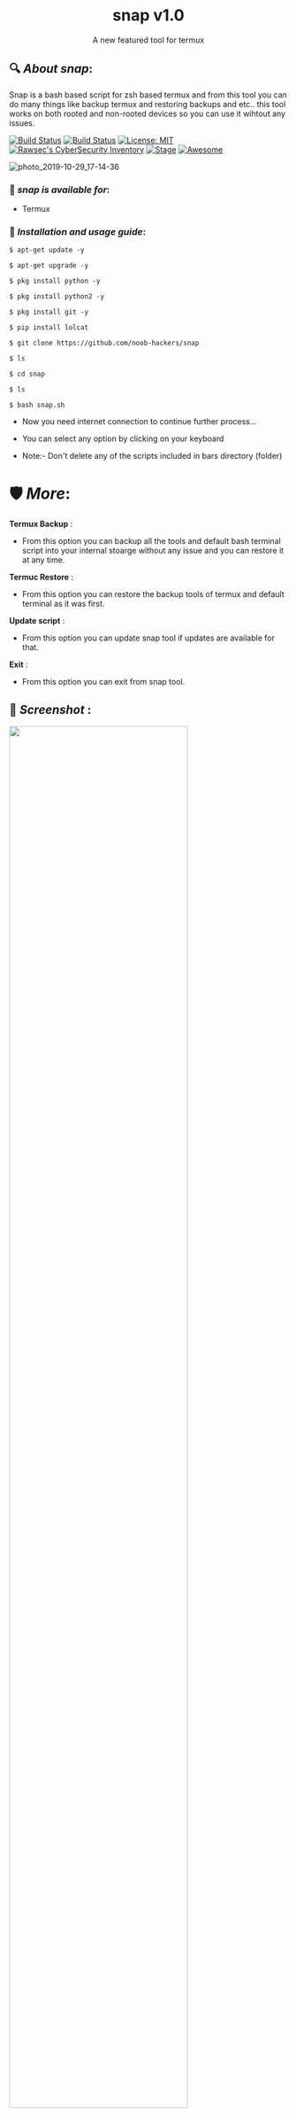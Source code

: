 <h1 align="center">snap v1.0</h1>
<p align="center">
      A new featured tool for termux
</p>

## 🔍 ***About snap***:

Snap is a bash based script for zsh based termux and from this tool you can do many things like backup termux and restoring backups and etc.. this tool works on both rooted and non-rooted devices so you can use it wihtout any issues.

[![Build Status](https://img.shields.io/github/stars/noob-hackers/snap.svg)](https://github.com/noob-hackers/snap)
[![Build Status](https://img.shields.io/github/forks/noob-hackers/snap.svg)](https://github.com/noob-hackers/snap)
[![License: MIT](https://img.shields.io/github/license/noob-hackers/snap.svg)](https://github.com/noob-hackers/snap)
[![Rawsec's CyberSecurity Inventory](https://inventory.rawsec.ml/img/badges/Rawsec-inventoried-FF5050_flat.svg)](https://inventory.rawsec.ml/tools.html#snap)
[![Stage](https://img.shields.io/badge/Release-Stable-brightgreen.svg)]()
[![Awesome](https://awesome.re/badge.svg)](https://awesome.re)

![photo_2019-10-29_17-14-36](https://user-images.githubusercontent.com/49580304/67765179-828c6c00-fa71-11e9-8726-0810de57dc23.jpg)


### 📌 ***snap is available for***:

* Termux

### 📌 ***Installation and usage guide***:
```
$ apt-get update -y
```
```
$ apt-get upgrade -y
```
```
$ pkg install python -y 
```
```
$ pkg install python2 -y
```
```
$ pkg install git -y
```
```
$ pip install lolcat
```
```
$ git clone https://github.com/noob-hackers/snap
```
```
$ ls
```
```
$ cd snap
```
```
$ ls
```
```
$ bash snap.sh
```

* Now you need internet connection to continue further process...

* You can select any option by clicking on your keyboard

* Note:- Don't delete any of the scripts included in bars directory (folder)

# 🛡 ***More***:

__Termux Backup__ :
- From this option you can backup all the tools and default bash terminal script into your internal stoarge without any issue and you can restore it at any time.

__Termuc Restore__ :
- From this option you can restore the backup tools of termux and default terminal as it was first.

__Update script__ :
- From this option you can update snap tool if updates are available for that.

__Exit__ :
- From this option you can exit from snap tool.

## 📌 ***Screenshot*** :
<img src="https://user-images.githubusercontent.com/49580304/67765179-828c6c00-fa71-11e9-8726-0810de57dc23.jpg" width="80%"></img>

## 📌 ***Full video tutorial***:
[![snap tool](https://img.youtube.com/vi/BBBfhryUgds/0.jpg)](https://youtu.be/BBBfhryUgds)
## 🔗 ***Check this***

### Subscribe our channel on youtube:
https://www.youtube.com/noobhackers

### Chekout our webite:
https://www.noob-hackers.com

## 👥 ***Join***

### Facebook group: 
https://www.facebook.com/groups/1936478173310085

### Telegram channel:
https://t.me/noobhack

### Facebook page:
https://www.facebook.com/Noob-Hackers-250938565573643

### Instagram: 
https://www.instagram.com/noobhackers352

### Pinterest:
https://in.pinterest.com/noobhackers

### My GitHub ID link:
https://www.github.com/noob-hackers

### 📢 Warning

***This tool is only for educational purpose. If you use this tool for other purposes except education we will not be responsible in such cases.***
